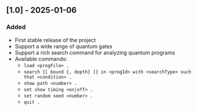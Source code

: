 ## [1.0] - 2025-01-06

### Added

- First stable release of the project
- Support a wide range of quantum gates
- Support a rich search command for analyzing quantum programs
- Available commands:
    + `load <progFile> .`
    + `search {[ bound {, depth} ]} in <progId> with <searchType> such that <condition> .`
    + `show path <number> .`
    + `set show timing <on|off> .`
    + `set random seed <number> .`
    + `quit .`
